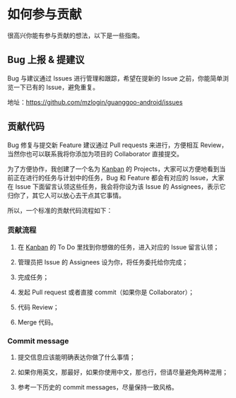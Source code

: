 # 如何参与贡献

很高兴你能有参与贡献的想法，以下是一些指南。

## Bug 上报 & 提建议

Bug 与建议通过 Issues 进行管理和跟踪，希望在提新的 Issue 之前，你能简单浏览一下已有的 Issue，避免重复。

地址：<https://github.com/mzlogin/guanggoo-android/issues>

## 贡献代码

Bug 修复与提交新 Feature 建议通过 Pull requests 来进行，方便相互 Review，当然你也可以联系我将你添加为项目的 Collaborator 直接提交。

为了方便协作，我创建了一个名为 [Kanban][1] 的 Projects，大家可以方便地看到当前正在进行的任务与计划中的任务，Bug 和 Feature 都会有对应的 Issue，大家在 Issue 下面留言认领这些任务，我会将你设为该 Issue 的 Assignees，表示它归你了，其它人可以放心去干点其它事情。

所以，一个标准的贡献代码流程如下：

### 贡献流程

1. 在 [Kanban][1] 的 To Do 里找到你想做的任务，进入对应的 Issue 留言认领；

2. 管理员把 Issue 的 Assignees 设为你，将任务委托给你完成；

3. 完成任务；

4. 发起 Pull request 或者直接 commit（如果你是 Collaborator）；

5. 代码 Review；

6. Merge 代码。

### Commit message

1. 提交信息应该能明确表达你做了什么事情；

2. 如果你用英文，那最好，如果你使用中文，那也行，但请尽量避免两种混用；

3. 参考一下历史的 commit messages，尽量保持一致风格。

[1]: https://github.com/mzlogin/guanggoo-android/projects/1
